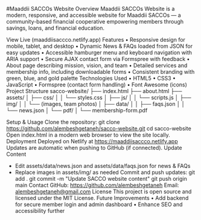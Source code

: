 #Maaddii SACCOs Website
Overview
Maaddii SACCOs Website is a modern, responsive, and accessible website for Maaddii SACCOs — a community-based financial cooperative empowering members through savings, loans, and financial education.

View Live (maaddiisaccco.netlify.app)
Features
• Responsive design for mobile, tablet, and desktop
• Dynamic News & FAQs loaded from JSON for easy updates
• Accessible hamburger menu and keyboard navigation with ARIA support
• Secure AJAX contact form via Formspree with feedback
• About page describing mission, vision, and team
• Detailed services and membership info, including downloadable forms
• Consistent branding with green, blue, and gold palette
Technologies Used
• HTML5
• CSS3
• JavaScript
• Formspree (contact form handling)
• Font Awesome (icons)
Project Structure
sacco-website/
├── index.html
├── about.html
├── assets/
│   ├── css/
│   │   └── styles.css
│   ├── js/
│   │   └── scripts.js
│   ├── img/
│   │   └── (images, team photos)
│   ├── data/
│   │   ├── faqs.json
│   │   └── news.json
│   └── pdf/
│       └── membership-form.pdf

Setup & Usage
Clone the repository:
git clone https://github.com/alembeshgetaneh/sacco-website.git
cd sacco-website
Open index.html in a modern web browser to view the site locally.
Deployment
Deployed on Netlify at https://maaddiisaccco.netlify.app
Updates are automatic when pushing to GitHub (if connected).
Update Content
- Edit assets/data/news.json and assets/data/faqs.json for news & FAQs
- Replace images in assets/img/ as needed
Commit and push updates:
git add .
git commit -m "Update SACCO website content"
git push origin main
Contact
GitHub: https://github.com/alembeshgetaneh
Email: alembeshgetaneh@gmail.com
License
This project is open source and licensed under the MIT License.
Future Improvements
• Add backend for secure member login and admin dashboard
• Enhance SEO and accessibility further
